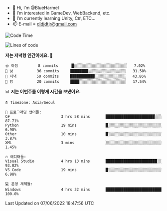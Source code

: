 - 👋 Hi, I’m @BlueHarmel
- 👀 I’m interested in GameDev, WebBackend, etc.
- 🌱 I’m currently learning Unity, C#, ETC...
- 📫 E-mail = dldjdtjr@gmail.com
  <!--START_SECTION:waka-->
![Code Time](http://img.shields.io/badge/Code%20Time-0%20secs-blue)

![Lines of code](https://img.shields.io/badge/%EC%A0%80%EB%8A%94%20%EC%97%AC%ED%83%9C%EA%B9%8C%EC%A7%80%20-3%20Million%20%EC%A4%84%EC%9D%98%20%EC%BD%94%EB%93%9C%EB%A5%BC%20%EC%9E%91%EC%84%B1%ED%96%88%EC%96%B4%EC%9A%94.-blue)

**저는 저녁형 인간이에요. 🦉** 

```text
🌞 아침         8 commits      █░░░░░░░░░░░░░░░░░░░░░░░░   7.02% 
🌆 낮　         36 commits     ████████░░░░░░░░░░░░░░░░░   31.58% 
🌃 저녁         50 commits     ███████████░░░░░░░░░░░░░░   43.86% 
🌙 밤　         20 commits     ████░░░░░░░░░░░░░░░░░░░░░   17.54%

```


📊 **저는 이번주를 이렇게 시간을 보냈어요.** 

```text
⌚︎ Timezone: Asia/Seoul

💬 프로그래밍 언어들: 
C#                       3 hrs 58 mins       ██████████████████████░░░   87.71% 
Python                   19 mins             █░░░░░░░░░░░░░░░░░░░░░░░░   6.98% 
Other                    10 mins             █░░░░░░░░░░░░░░░░░░░░░░░░   3.87% 
XML                      3 mins              ░░░░░░░░░░░░░░░░░░░░░░░░░   1.45%

🔥 에디터들: 
Visual Studio            4 hrs 13 mins       ███████████████████████░░   93.02% 
VS Code                  19 mins             █░░░░░░░░░░░░░░░░░░░░░░░░   6.98%

💻 운영 체제들: 
Windows                  4 hrs 32 mins       █████████████████████████   100.0%

```


 Last Updated on 07/06/2022 18:47:56 UTC
<!--END_SECTION:waka-->
<!---
BlueHarmel/BlueHarmel is a ✨ special ✨ repository because its `README.md` (this file) appears on your GitHub profile.
You can click the Preview link to take a look at your changes.
--->

